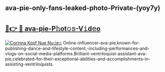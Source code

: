 ## ava-pie-only-fans​-leaked-photo​-Private-(yoy7y)


# <h2><a href="https://mediaupload.pro?title=ava-pie&ref=git">🔗👉 🔴 ava-pie-P𝚑ot𝚘𝚜-V𝚒d𝚎o</a></h2>

[![Corinna Kopf Nue Nu𝚍e𝚜](https://i.imgur.com/0qMVB7G.gif)](https://mediaupload.pro?title=ava-pie&ref=git)
Online-influencer-ava-pie,known-for-publishing-dance-and-lifestyle-content,-including-performances-and-vlogs-on-social-media-platforms.Brilliant-ventriloquist-assistant-ava-pie,celebrated-for-their-exceptional-abilities-and-accomplishments-in-assisting-ventriloquists.  